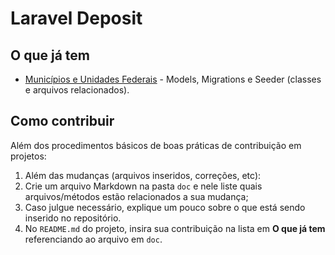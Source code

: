 # Laravel Deposit

## O que já tem

- [Municípios e Unidades Federais](doc/MunicipiosUfs.md) - Models, Migrations e Seeder (classes e arquivos relacionados).

## Como contribuir
Além dos procedimentos básicos de boas práticas de contribuição em projetos:

1. Além das mudanças (arquivos inseridos, correções, etc):
  1. Crie um arquivo Markdown na pasta `doc` e nele liste quais arquivos/métodos estão relacionados a sua mudança;
  1. Caso julgue necessário, explique um pouco sobre o que está sendo inserido no repositório.
1. No `README.md` do projeto, insira sua contribuição na lista em **O que já tem** referenciando ao arquivo em `doc`.